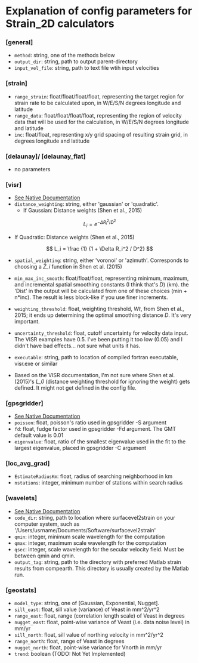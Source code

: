 
# Explanation of config parameters for Strain_2D calculators

### [general]
* ```method```: string, one of the methods below
* ```output_dir```: string, path to output parent-directory
* ```input_vel_file```: string, path to text file wtih input velocities

### [strain]
* ```range_strain```: float/float/float/float, representing the target region for strain rate to be calculated upon, in W/E/S/N degrees longitude and latitude
* ```range_data```: float/float/float/float, representing the region of velocity data that will be used for the calculation, in W/E/S/N degrees longitude and latitude
* ```inc```: float/float, representing x/y grid spacing of resulting strain grid, in degrees longitude and latitude 

### [delaunay]/ [delaunay_flat]
* no parameters

### [visr]
* [See Native Documentation](http://scec.ess.ucla.edu/~zshen/visr/visr.html)
* ```distance_weighting```: string, either 'gaussian' or 'quadratic'. 
  * If Gaussian: Distance weights (Shen et al., 2015) 

$$ L_i = e^{- \Delta R_i^2 / D^2} $$ 

  * If Quadratic: Distance weights (Shen et al., 2015)
  
$$ L_i = \frac {1} {1 + \Delta R_i^2 / D^2} $$ 

  * ```spatial_weighting```: string, either 'voronoi' or 'azimuth'. Corresponds to choosing a *Z_i* function in Shen et al. (2015)
  * ```min_max_inc_smooth```: float/float/float, representing minimum, maximum, and incremental spatial smoothing constants (I think that's *D*) (km).  the 'Dist' in the output will be calculated from one of these choices (min + n*inc). 
The result is less block-like if you use finer increments. 
  * ```weighting_threshold```: float, weighting threshold, *Wt*, from Shen et al., 2015; it ends up determining the optimal smoothing distance *D*. It's very important.
  * ```uncertainty_threshold```: float, cutoff uncertainty for velocity data input. The VISR examples have 0.5. I've been putting it too low (0.05) and I didn't have bad effects... not sure what units it has. 
  * ```executable```: string, path to location of compiled fortran executable, visr.exe or similar

  * Based on the VISR documentation, I'm not sure where Shen et al. (2015)'s *L_0* (distance weighting threshold for ignoring the weight) gets defined. It might not get defined in the config file. 

### [gpsgridder]
* [See Native Documentation](http://gmt.soest.hawaii.edu/doc/latest/supplements/potential/gpsgridder.html) 
* ```poisson```: float, poisson's ratio used in gpsgridder -S argument
* ```fd```: float, fudge factor used in gpsgridder -Fd argument. The GMT default value is 0.01
* ```eigenvalue```: float, ratio of the smallest eigenvalue used in the fit to the largest eigenvalue, placed in gpsgridder -C argument 


### [loc_avg_grad]
* ```EstimateRadiusKm```: float, radius of searching neighborhood in km
* ```nstations```: integer, minimum number of stations within search radius 

### [wavelets]

* [See Native Documentation](https://github.com/carltape/surfacevel2strain/blob/master/USER_INFO/surfacevel2strain_manual.pdf)
* ```code_dir```: string, path to location where surfacevel2strain on your computer system, such as '/Users/usrname/Documents/Software/surfacevel2strain'
* ```qmin```: integer, minimum scale wavelength for the computation 
* ```qmax```: integer, maximum scale wavelength for the computation
* ```qsec```: integer, scale wavelength for the secular velocity field. Must be between qmin and qmin. 
* ```output_tag```: string, path to the directory with preferred Matlab strain results from compearth. This directory is usually created by the Matlab run. 

### [geostats]
* ```model_type```: string, one of [Gaussian, Exponential, Nugget].
* ```sill_east```: float, sill value (variance) of Veast in mm^2/yr^2 
* ```range_east```: float, range (correlation length scale) of Veast in degrees
* ```nugget_east```: float, point-wise variance of Veast (i.e. data noise level) in mm/yr
* ```sill_north```: float, sill value of northing velocity in mm^2/yr^2 
* ```range_north```: float, range of Veast in degrees 
* ```nugget_north```: float, point-wise variance for Vnorth in mm/yr
* ```trend```: boolean (TODO: Not Yet Implemented)
